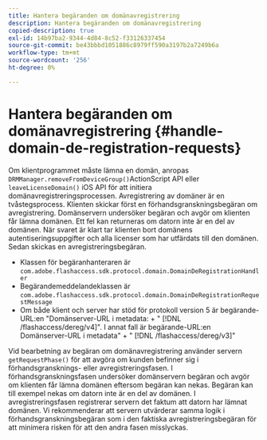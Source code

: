 ```yaml
---
title: Hantera begäranden om domänavregistrering
description: Hantera begäranden om domänavregistrering
copied-description: true
exl-id: 14b97ba2-9344-4d84-8c52-f33126337454
source-git-commit: be43bbbd1051886c8979ff590a3197b2a7249b6a
workflow-type: tm+mt
source-wordcount: '256'
ht-degree: 0%

---
```


# Hantera begäranden om domänavregistrering {#handle-domain-de-registration-requests}

Om klientprogrammet måste lämna en domän, anropas `DRMManager.removeFromDeviceGroup()`ActionScript API eller `leaveLicenseDomain()` iOS API för att initiera domänavregistreringsprocessen. Avregistrering av domäner är en tvåstegsprocess. Klienten skickar först en förhandsgranskningsbegäran om avregistrering. Domänservern undersöker begäran och avgör om klienten får lämna domänen. Ett fel kan returneras om datorn inte är en del av domänen. När svaret är klart tar klienten bort domänens autentiseringsuppgifter och alla licenser som har utfärdats till den domänen. Sedan skickas en avregistreringsbegäran.

* Klassen för begäranhanteraren är `com.adobe.flashaccess.sdk.protocol.domain.DomainDeRegistrationHandler`
* Begärandemeddelandeklassen är `com.adobe.flashaccess.sdk.protocol.domain.DomainDeRegistrationRequestMessage`
* Om både klient och server har stöd för protokoll version 5 är begärande-URL:en &quot;Domänserver-URL i metadata: + &quot; [!DNL /flashaccess/dereg/v4]&quot;. I annat fall är begärande-URL:en Domänserver-URL i metadata&quot; + &quot; [!DNL /flashaccess/dereg/v3]&quot;

Vid bearbetning av begäran om domänavregistrering använder servern `getRequestPhase()` för att avgöra om kunden befinner sig i förhandsgransknings- eller avregistreringsfasen. I förhandsgranskningsfasen undersöker domänservern begäran och avgör om klienten får lämna domänen eftersom begäran kan nekas. Begäran kan till exempel nekas om datorn inte är en del av domänen. I avregistreringsfasen registrerar servern det faktum att datorn har lämnat domänen. Vi rekommenderar att servern utvärderar samma logik i förhandsgranskningsbegäran som i den faktiska avregistreringsbegäran för att minimera risken för att den andra fasen misslyckas.
